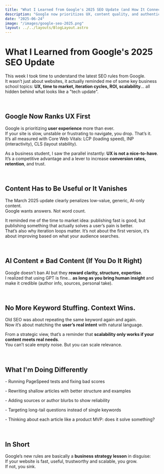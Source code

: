 ```yaml
---
title: "What I Learned from Google's 2025 SEO Update (and How It Connects to Business Strategy)"
description: "Google now prioritizes UX, content quality, and authenticity. As a business student and indie builder, I realized these SEO rules are also key business principles."
date: "2025-06-24"
image: "/images/google-seo-2025.png"
layout: ../../layouts/BlogLayout.astro
---
```


<h1 class="text-3xl font-bold mb-6">What I Learned from Google's 2025 SEO Update</h1>

This week I took time to understand the latest SEO rules from Google.  
It wasn’t just about websites, it actually reminded me of some key business school topics: **UX, time to market, iteration cycles, ROI, scalability**... all hidden behind what looks like a "tech update".

&nbsp;

<h2 class="text-xl font-semibold mb-4 mt-10">Google Now Ranks UX First</h2>

Google is prioritizing **user experience** more than ever.  
If your site is slow, unstable or frustrating to navigate, you drop. That’s it.  
It’s all measured with Core Web Vitals: LCP (loading speed), INP (interactivity), CLS (layout stability).  

As a business student, I saw the parallel instantly: **UX is not a nice-to-have**.  
It’s a competitive advantage and a lever to increase **conversion rates, retention**, and trust.

&nbsp;

<h2 class="text-xl font-semibold mb-4 mt-10">Content Has to Be Useful or It Vanishes</h2>

The March 2025 update clearly penalizes low-value, generic, AI-only content.  
Google wants answers. Not word count.  

It reminded me of the time to market idea: publishing fast is good, but publishing something that actually solves a user’s pain is better.  
That’s also why iteration loops matter. It’s not about the first version, it’s about improving based on what your audience searches.

&nbsp;

<h2 class="text-xl font-semibold mb-4 mt-10">AI Content ≠ Bad Content (If You Do It Right)</h2>

Google doesn’t ban AI but they **reward clarity, structure, expertise**.  
I realized that using GPT is fine… **as long as you bring human insight** and make it credible (author info, sources, personal take).

&nbsp;

<h2 class="text-xl font-semibold mb-4 mt-10">No More Keyword Stuffing. Context Wins.</h2>

Old SEO was about repeating the same keyword again and again.  
Now it’s about matching the **user’s real intent** with natural language.

From a strategic view, that’s a reminder that **scalability only works if your content meets real needs**.  
You can’t scale empty noise. But you can scale relevance.

&nbsp;

<h2 class="text-xl font-semibold mb-4 mt-10">What I'm Doing Differently</h2>

<p>- Running PageSpeed tests and fixing bad scores</p>  
<p>- Rewriting shallow articles with better structure and examples</p> 
<p>- Adding sources or author blurbs to show reliability</p>   
<p>- Targeting long-tail questions instead of single keywords</p>   
<p>- Thinking about each article like a product MVP: does it solve something?</p> 

&nbsp;

<h2 class="text-xl font-semibold mb-4 mt-10">In Short</h2>

Google’s new rules are basically a **business strategy lesson** in disguise:  
If your website is fast, useful, trustworthy and scalable, you grow.  
If not, you sink.

&nbsp;
